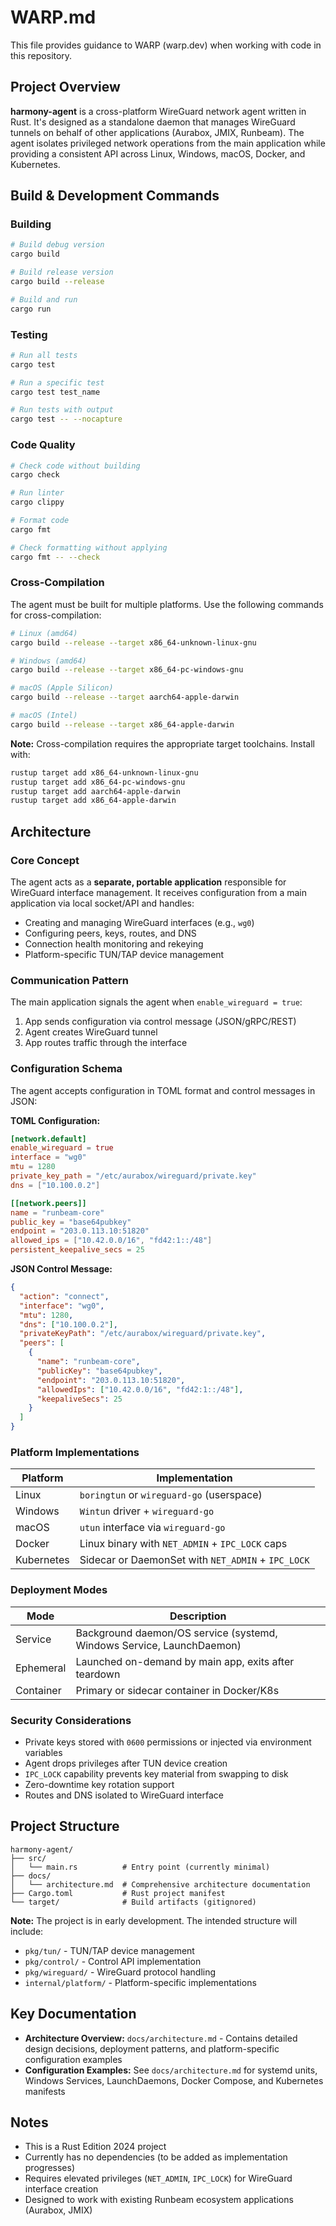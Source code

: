 # WARP.md

This file provides guidance to WARP (warp.dev) when working with code in this repository.

## Project Overview

**harmony-agent** is a cross-platform WireGuard network agent written in Rust. It's designed as a standalone daemon that manages WireGuard tunnels on behalf of other applications (Aurabox, JMIX, Runbeam). The agent isolates privileged network operations from the main application while providing a consistent API across Linux, Windows, macOS, Docker, and Kubernetes.

## Build & Development Commands

### Building

```bash
# Build debug version
cargo build

# Build release version
cargo build --release

# Build and run
cargo run
```

### Testing

```bash
# Run all tests
cargo test

# Run a specific test
cargo test test_name

# Run tests with output
cargo test -- --nocapture
```

### Code Quality

```bash
# Check code without building
cargo check

# Run linter
cargo clippy

# Format code
cargo fmt

# Check formatting without applying
cargo fmt -- --check
```

### Cross-Compilation

The agent must be built for multiple platforms. Use the following commands for cross-compilation:

```bash
# Linux (amd64)
cargo build --release --target x86_64-unknown-linux-gnu

# Windows (amd64)
cargo build --release --target x86_64-pc-windows-gnu

# macOS (Apple Silicon)
cargo build --release --target aarch64-apple-darwin

# macOS (Intel)
cargo build --release --target x86_64-apple-darwin
```

**Note:** Cross-compilation requires the appropriate target toolchains. Install with:
```bash
rustup target add x86_64-unknown-linux-gnu
rustup target add x86_64-pc-windows-gnu
rustup target add aarch64-apple-darwin
rustup target add x86_64-apple-darwin
```

## Architecture

### Core Concept

The agent acts as a **separate, portable application** responsible for WireGuard interface management. It receives configuration from a main application via local socket/API and handles:

- Creating and managing WireGuard interfaces (e.g., `wg0`)
- Configuring peers, keys, routes, and DNS
- Connection health monitoring and rekeying
- Platform-specific TUN/TAP device management

### Communication Pattern

The main application signals the agent when `enable_wireguard = true`:
1. App sends configuration via control message (JSON/gRPC/REST)
2. Agent creates WireGuard tunnel
3. App routes traffic through the interface

### Configuration Schema

The agent accepts configuration in TOML format and control messages in JSON:

**TOML Configuration:**
```toml
[network.default]
enable_wireguard = true
interface = "wg0"
mtu = 1280
private_key_path = "/etc/aurabox/wireguard/private.key"
dns = ["10.100.0.2"]

[[network.peers]]
name = "runbeam-core"
public_key = "base64pubkey"
endpoint = "203.0.113.10:51820"
allowed_ips = ["10.42.0.0/16", "fd42:1::/48"]
persistent_keepalive_secs = 25
```

**JSON Control Message:**
```json
{
  "action": "connect",
  "interface": "wg0",
  "mtu": 1280,
  "dns": ["10.100.0.2"],
  "privateKeyPath": "/etc/aurabox/wireguard/private.key",
  "peers": [
    {
      "name": "runbeam-core",
      "publicKey": "base64pubkey",
      "endpoint": "203.0.113.10:51820",
      "allowedIps": ["10.42.0.0/16", "fd42:1::/48"],
      "keepaliveSecs": 25
    }
  ]
}
```

### Platform Implementations

| Platform   | Implementation                                    |
|------------|---------------------------------------------------|
| Linux      | `boringtun` or `wireguard-go` (userspace)        |
| Windows    | `Wintun` driver + `wireguard-go`                 |
| macOS      | `utun` interface via `wireguard-go`              |
| Docker     | Linux binary with `NET_ADMIN` + `IPC_LOCK` caps  |
| Kubernetes | Sidecar or DaemonSet with `NET_ADMIN` + `IPC_LOCK` |

### Deployment Modes

| Mode       | Description                                        |
|------------|----------------------------------------------------|
| Service    | Background daemon/OS service (systemd, Windows Service, LaunchDaemon) |
| Ephemeral  | Launched on-demand by main app, exits after teardown |
| Container  | Primary or sidecar container in Docker/K8s         |

### Security Considerations

- Private keys stored with `0600` permissions or injected via environment variables
- Agent drops privileges after TUN device creation
- `IPC_LOCK` capability prevents key material from swapping to disk
- Zero-downtime key rotation support
- Routes and DNS isolated to WireGuard interface

## Project Structure

```
harmony-agent/
├── src/
│   └── main.rs          # Entry point (currently minimal)
├── docs/
│   └── architecture.md  # Comprehensive architecture documentation
├── Cargo.toml           # Rust project manifest
└── target/              # Build artifacts (gitignored)
```

**Note:** The project is in early development. The intended structure will include:
- `pkg/tun/` - TUN/TAP device management
- `pkg/control/` - Control API implementation
- `pkg/wireguard/` - WireGuard protocol handling
- `internal/platform/` - Platform-specific implementations

## Key Documentation

- **Architecture Overview:** `docs/architecture.md` - Contains detailed design decisions, deployment patterns, and platform-specific configuration examples
- **Configuration Examples:** See `docs/architecture.md` for systemd units, Windows Services, LaunchDaemons, Docker Compose, and Kubernetes manifests

## Notes

- This is a Rust Edition 2024 project
- Currently has no dependencies (to be added as implementation progresses)
- Requires elevated privileges (`NET_ADMIN`, `IPC_LOCK`) for WireGuard interface creation
- Designed to work with existing Runbeam ecosystem applications (Aurabox, JMIX)
